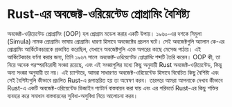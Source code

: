 # Rust-এর অবজেক্ট-ওরিয়েন্টেড প্রোগ্রামিং বৈশিষ্ট্য

অবজেক্ট-ওরিয়েন্টেড প্রোগ্রামিং (OOP) হল প্রোগ্রাম মডেল করার একটি উপায়। ১৯৬০-এর দশকে সিমুলা (Simula) নামক প্রোগ্রামিং ভাষায় প্রোগ্রামিং ধারণা হিসাবে অবজেক্টের প্রচলন ঘটে। সেই অবজেক্টগুলি অ্যালান কে-এর প্রোগ্রামিং আর্কিটেকচারকে প্রভাবিত করেছিল, যেখানে অবজেক্টগুলি একে অপরের কাছে মেসেজ পাঠায়। এই আর্কিটেকচার বর্ণনা করার জন্য, তিনি ১৯৬৭ সালে _অবজেক্ট-ওরিয়েন্টেড প্রোগ্রামিং_ শব্দটি তৈরি করেন। OOP কী, তা নিয়ে অনেক পরস্পরবিরোধী সংজ্ঞা রয়েছে, এবং এই সংজ্ঞাগুলির মধ্যে কিছু অনুযায়ী Rust অবজেক্ট-ওরিয়েন্টেড, কিন্তু অন্য সংজ্ঞা অনুযায়ী তা নয়। এই চ্যাপ্টারে, আমরা সাধারণত অবজেক্ট-ওরিয়েন্টেড হিসাবে বিবেচিত কিছু বৈশিষ্ট্য এবং সেই বৈশিষ্ট্যগুলি কীভাবে প্রচলিত Rust-এ রূপান্তরিত হয় তা অন্বেষণ করব। তারপরে আমরা আপনাকে দেখাব কীভাবে Rust-এ একটি অবজেক্ট-ওরিয়েন্টেড ডিজাইন প্যাটার্ন বাস্তবায়ন করা যায় এবং এর পরিবর্তে Rust-এর কিছু শক্তির ব্যবহার করে সমাধান বাস্তবায়নের সুবিধা-অসুবিধা নিয়ে আলোচনা করব।
